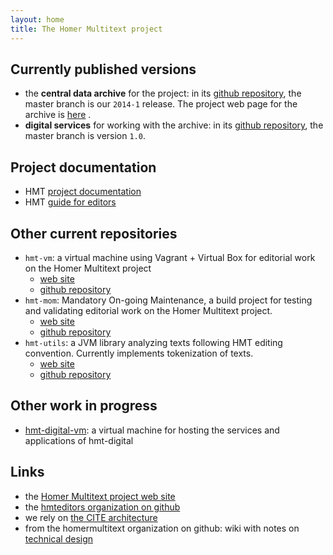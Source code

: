 ```yaml
---
layout: home
title: The Homer Multitext project
---
```


## Currently published versions

- the **central data archive** for the project:  in its [github repository](https://github.com/homermultitext/hmt-archive), the master branch is our `2014-1` release.  The project web page for the archive is  [here](hmt-archive) .
- **digital services** for working with the archive: in its [github repository](https://github.com/homermultitext/hmt-digital), the master branch is version `1.0`.


## Project documentation ##


- HMT [project documentation](hmt-docs)
- HMT [guide for editors](hmt-editors-guide)

## Other current repositories

- `hmt-vm`:  a virtual machine using Vagrant + Virtual Box for editorial work on the Homer Multitext project
    - [web site](http://homermultitext.github.io/hmt-vm/)
    - [github repository](https://github.com/homermultitext/hmt-vm)
- `hmt-mom`: Mandatory On-going Maintenance, a build project for testing and validating editorial work on the Homer Multitext project.
    - [web site](http://homermultitext.github.io/hmt-mom)
    - [github repository](https://github.com/homermultitext/hmt-mom)
- `hmt-utils`: a JVM library analyzing texts following HMT editing convention.  Currently implements tokenization of texts.
    -  [web site](http://homermultitext.github.io/hmt-utils/)
    -  [github repository](https://github.com/homermultitext/hmt-utils)

## Other work in progress

- [hmt-digital-vm](https://github.com/homermultitext/hmt-digital-vm): a virtual machine for hosting the services and applications of hmt-digital

## Links

- the [Homer Multitext project web site](http://www.homermultitext.org/)
- the [hmteditors organization on github](http://hmteditors.github.io/)
- we rely on [the CITE architecture](http://cite-architecture.github.io/)
- from the homermultitext organization on github: wiki with notes on [technical design](https://github.com/homermultitext/homermultitext.github.io/wiki)


